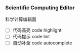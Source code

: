 ### Scientific Computing Editor

科学计算编辑器

- [ ] 代码高亮 code highlight
- [ ] 代码提示 code lint
- [ ] 自动补全 code autocomplete
